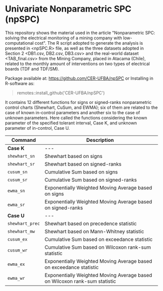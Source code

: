 # Univariate Nonparametric SPC (npSPC)

This repository shows the material used in the article "Nonparametric SPC: solving the electrical monitoring of a mining company with low-computational cost". The R script adopted to generate the analysis is presented in <npSPC.R> file, as well as the three datasets adopted in Section 2 <DB1.csv, DB2.csv, DB3.csv> and the real-world dataset <TAB_final.csv> from the Mining Company, placed in Atacama (Chile), related to the monthly amount of interventions on two types of electrical boards (TDF and TDF/SM).

Package available at: https://github.com/CER-UFBA/npSPC or Installing in R-software as:
> remotes::install_github('CER-UFBA/npSPC')

It contains 12 different functions for signs or signed-ranks nonparametric control charts (Shewhart, CuSum, and EWMA); six of them are related to the case of known in-control parameters and another six to the case of unknown parameters. Here called the functions considering the known parameter of the specified tolerant interval, Case K, and
unknown parameter of in-control, Case U.

| Command | Description |
| --- | --- |
| **Case K** | --- |
| `shewhart_sn` | Shewhart based on signs                                    
| `shewhart_sr` | Shewhart based on signed-ranks |
| `cusum_sn` | Cumulative Sum based on signs |
| `cusum_sr` | Cumulative Sum based on signed-ranks |
| `ewma_sn` | Exponentially Weighted Moving Average based on signs |
| `ewma_sr` | Exponentially Weighted Moving Average based on signed-ranks |
| **Case U** | --- |
| `shewhart_prec` | Shewhart based on precedence statistic |
| `shewhart_mw` | Shewhart based on Mann-Whitney statistic |
| `cusum_ex` | Cumulative Sum based on exceedance statistic |
| `cusum_wr` | Cumulative Sum based on Wilcoxon rank-sum statistic |
| `ewma_ex` | Exponentially Weighted Moving Average based on exceedance statistic |
| `ewma_wr` | Exponentially Weighted Moving Average based on Wilcoxon rank-sum statistic |
